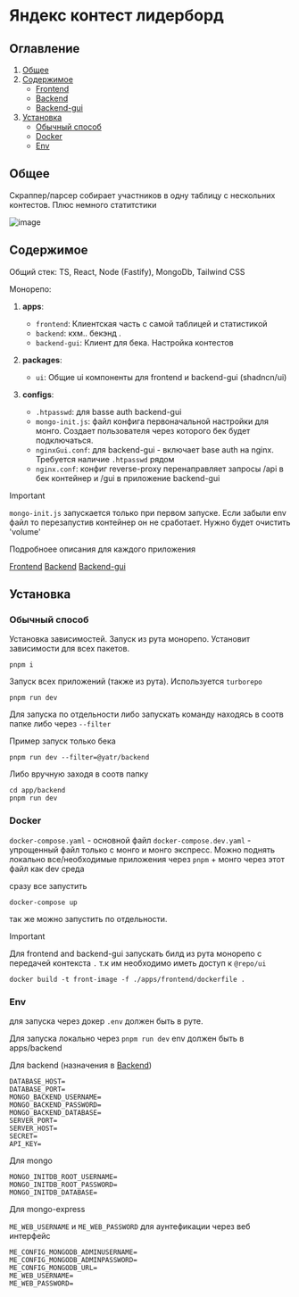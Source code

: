 # Яндекс контест лидерборд

## Оглавление

1. [Общее](#Общее)
2. [Содержимое](#Содержимое)
   - [Frontend](./apps/frontend/)
   - [Backend](./apps/backend/)
   - [Backend-gui](./apps/backend-gui/)
4. [Установка](#Установка)
   - [Обычный способ](#Обычный-способ)
   - [Docker](#Docker)
   - [Env](#Env)


## Общее

Скраппер/парсер собирает участников в одну таблицу с нескольних контестов. Плюс немного статитстики

![image](https://github.com/user-attachments/assets/2e6e732d-0f61-4b60-a177-0b7c20ae4b25)


## Содержимое

Общий стек: TS, React, Node (Fastify), MongoDb, Tailwind CSS

Монорепо:
1. **apps**:

   - `frontend`: Клиентская часть с самой таблицей и статистикой
   - `backend`:  кхм.. бекэнд . 
   - `backend-gui`: Клиент для бека. Настройка контестов

2. **packages**:
   - `ui`: Общие ui компоненты для frontend и backend-gui (shadncn/ui)
  
3. **configs**:
   - `.htpasswd`: для basse auth backend-gui
   - `mongo-init.js`: файл конфига первоначальной настройки для монго. Создает пользователя через которого бек будет подключаться.
   - `nginxGui.conf`: для backend-gui - включает base auth на nginx. Требуется наличие `.htpasswd` рядом
   - `nginx.conf`: конфиг reverse-proxy
      перенаправляет запросы /api в бек контейнер и /gui в приложение backend-gui
     
 > [!IMPORTANT]
 > `mongo-init.js` запускается только при первом запуске. Если забыли env файл то перезапустив контейнер он не сработает. Нужно будет очистить 'volume' 

     


Подробноее описания для каждого приложения

[Frontend](./apps/frontend/)
[Backend](./apps/backend/)
[Backend-gui](./apps/backend-gui/)


## Установка

### Обычный способ

Установка зависимостей. Запуск из рута монорепо. Установит зависимости для всех пакетов.

```
pnpm i
```

Запуск всех приложений (также из рута). Используется `turborepo`

```
pnpm run dev
```

Для запуска по отдельности либо запускать команду находясь в соотв папке либо через `--filter`

Пример запуск только бека

```
pnpm run dev --filter=@yatr/backend
```

Либо вручную заходя в соотв папку
```
cd app/backend
pnpm run dev
```

### Docker

`docker-compose.yaml` - основной файл
`docker-compose.dev.yaml` - упрощенный файл только с монго и монго экспресс. Можно поднять локально все/необходимые приложения через `pnpm` + монго через этот файл как dev среда 

сразу все запустить
```
docker-compose up
```

так же можно запустить по отдельности.

> [!IMPORTANT]  
> Для frontend and backend-gui запускать билд из рута монорепо с передачей контекста `.` т.к им необходимо иметь доступ к `@repo/ui`

```
docker build -t front-image -f ./apps/frontend/dockerfile .
```

### Env

для запуска через докер `.env` должен быть в руте. 

Для запуска локально через `pnpm run dev` env должен быть в apps/backend


Для backend (назначения в [Backend](./apps/backend/))
```
DATABASE_HOST=
DATABASE_PORT=
MONGO_BACKEND_USERNAME=
MONGO_BACKEND_PASSWORD=
MONGO_BACKEND_DATABASE=
SERVER_PORT= 
SERVER_HOST=
SECRET=
API_KEY=
```
Для mongo
```
MONGO_INITDB_ROOT_USERNAME=
MONGO_INITDB_ROOT_PASSWORD=
MONGO_INITDB_DATABASE=
```

Для mongo-express

`ME_WEB_USERNAME` и `ME_WEB_PASSWORD`  для аунтефикации через веб интерфейс

```
ME_CONFIG_MONGODB_ADMINUSERNAME=
ME_CONFIG_MONGODB_ADMINPASSWORD=
ME_CONFIG_MONGODB_URL=
ME_WEB_USERNAME=
ME_WEB_PASSWORD=
```


